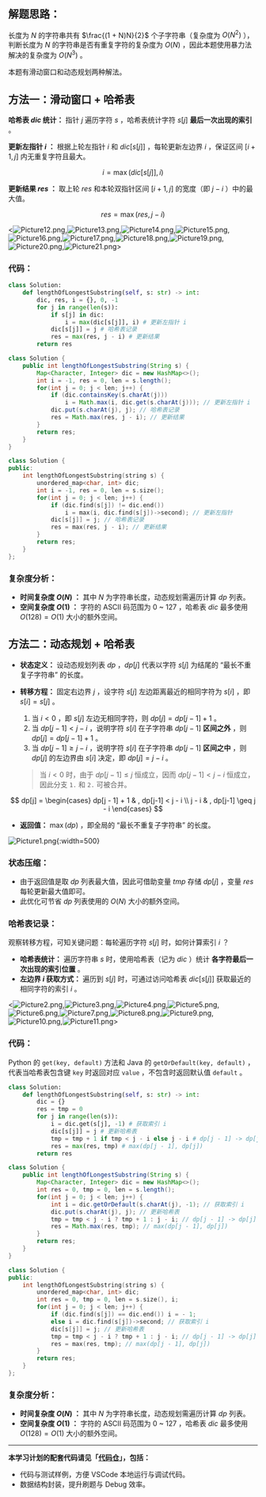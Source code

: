 ## 解题思路：

长度为 $N$ 的字符串共有 $\frac{(1 + N)N}{2}$ 个子字符串（复杂度为 $O(N^2)$ ），判断长度为 $N$ 的字符串是否有重复字符的复杂度为 $O(N)$ ，因此本题使用暴力法解决的复杂度为 $O(N^3)$ 。

本题有滑动窗口和动态规划两种解法。

## 方法一：滑动窗口 + 哈希表

**哈希表 $dic$ 统计：** 指针 $j$ 遍历字符 $s$ ，哈希表统计字符 $s[j]$ **最后一次出现的索引** 。

**更新左指针 $i$ ：** 根据上轮左指针 $i$ 和 $dic[s[j]]$ ，每轮更新左边界 $i$ ，保证区间 $[i + 1, j]$ 内无重复字符且最大。

$$
i = \max(dic[s[j]], i)
$$

**更新结果 $res$ ：** 取上轮 $res$ 和本轮双指针区间 $[i + 1,j]$ 的宽度（即 $j - i$ ）中的最大值。

$$
res = \max(res, j - i)
$$

<![Picture12.png](https://pic.leetcode-cn.com/1599287290-kSAvhB-Picture12.png),![Picture13.png](https://pic.leetcode-cn.com/1599287290-gMAGHB-Picture13.png),![Picture14.png](https://pic.leetcode-cn.com/1599287290-EUtrGG-Picture14.png),![Picture15.png](https://pic.leetcode-cn.com/1599287290-krFnDj-Picture15.png),![Picture16.png](https://pic.leetcode-cn.com/1599287290-gXKABp-Picture16.png),![Picture17.png](https://pic.leetcode-cn.com/1599287290-NulcED-Picture17.png),![Picture18.png](https://pic.leetcode-cn.com/1599287290-EsTtWj-Picture18.png),![Picture19.png](https://pic.leetcode-cn.com/1599287290-KCXIDC-Picture19.png),![Picture20.png](https://pic.leetcode-cn.com/1599287290-otyVYl-Picture20.png),![Picture21.png](https://pic.leetcode-cn.com/1599287290-bqGnkn-Picture21.png)>

### 代码：

```Python []
class Solution:
    def lengthOfLongestSubstring(self, s: str) -> int:
        dic, res, i = {}, 0, -1
        for j in range(len(s)):
            if s[j] in dic:
                i = max(dic[s[j]], i) # 更新左指针 i
            dic[s[j]] = j # 哈希表记录
            res = max(res, j - i) # 更新结果
        return res
```

```Java []
class Solution {
    public int lengthOfLongestSubstring(String s) {
        Map<Character, Integer> dic = new HashMap<>();
        int i = -1, res = 0, len = s.length();
        for(int j = 0; j < len; j++) {
            if (dic.containsKey(s.charAt(j)))
                i = Math.max(i, dic.get(s.charAt(j))); // 更新左指针 i
            dic.put(s.charAt(j), j); // 哈希表记录
            res = Math.max(res, j - i); // 更新结果
        }
        return res;
    }
}
```

```C++ []
class Solution {
public:
    int lengthOfLongestSubstring(string s) {
        unordered_map<char, int> dic;
        int i = -1, res = 0, len = s.size();
        for(int j = 0; j < len; j++) {
            if (dic.find(s[j]) != dic.end())
                i = max(i, dic.find(s[j])->second); // 更新左指针
            dic[s[j]] = j; // 哈希表记录
            res = max(res, j - i); // 更新结果
        }
        return res;
    }
};
```

### 复杂度分析：

- **时间复杂度 $O(N)$ ：** 其中 $N$ 为字符串长度，动态规划需遍历计算 $dp$ 列表。
- **空间复杂度 $O(1)$ ：** 字符的 ASCII 码范围为 $0$ ~ $127$ ，哈希表 $dic$ 最多使用 $O(128) = O(1)$ 大小的额外空间。

## 方法二：动态规划 + 哈希表

- **状态定义：** 设动态规划列表 $dp$ ，$dp[j]$ 代表以字符 $s[j]$ 为结尾的 “最长不重复子字符串” 的长度。
- **转移方程：** 固定右边界 $j$ ，设字符 $s[j]$ 左边距离最近的相同字符为  $s[i]$ ，即 $s[i] = s[j]$ 。
  1. 当 $i < 0$ ，即 $s[j]$ 左边无相同字符，则 $dp[j] = dp[j-1] + 1$ 。
  2. 当 $dp[j - 1] < j - i$ ，说明字符 $s[i]$ 在子字符串 $dp[j-1]$ **区间之外** ，则 $dp[j] = dp[j - 1] + 1$ 。
  3. 当 $dp[j - 1] \geq j - i$ ，说明字符 $s[i]$ 在子字符串 $dp[j-1]$ **区间之中** ，则 $dp[j]$ 的左边界由 $s[i]$ 决定，即 $dp[j] = j - i$ 。

  > 当 $i < 0$ 时，由于 $dp[j - 1] \leq j$ 恒成立，因而 $dp[j - 1] < j - i$ 恒成立，因此分支 `1.` 和 `2.` 可被合并。

$$
dp[j] =
\begin{cases}
dp[j - 1] + 1 & , dp[j-1] < j - i \\
j - i & , dp[j-1] \geq j - i
\end{cases}
$$

- **返回值：** $\max(dp)$ ，即全局的 “最长不重复子字符串” 的长度。

![Picture1.png](https://pic.leetcode-cn.com/1599287290-mTdFye-Picture1.png){:width=500}

### 状态压缩：

- 由于返回值是取 $dp$ 列表最大值，因此可借助变量 $tmp$ 存储 $dp[j]$ ，变量 $res$ 每轮更新最大值即可。
- 此优化可节省 $dp$ 列表使用的 $O(N)$ 大小的额外空间。

### 哈希表记录：

观察转移方程，可知关键问题：每轮遍历字符 $s[j]$ 时，如何计算索引 $i$ ？

- **哈希表统计：** 遍历字符串 $s$ 时，使用哈希表（记为 $dic$ ）统计 **各字符最后一次出现的索引位置** 。
- **左边界 $i$ 获取方式：** 遍历到 $s[j]$ 时，可通过访问哈希表 $dic[s[j]]$ 获取最近的相同字符的索引 $i$ 。

<![Picture2.png](https://pic.leetcode-cn.com/1599287290-YYoGEq-Picture2.png),![Picture3.png](https://pic.leetcode-cn.com/1599288203-AgXaMi-Picture3.png),![Picture4.png](https://pic.leetcode-cn.com/1599288203-BMgZPS-Picture4.png),![Picture5.png](https://pic.leetcode-cn.com/1599288203-XNbdBL-Picture5.png),![Picture6.png](https://pic.leetcode-cn.com/1599288203-xqFtNq-Picture6.png),![Picture7.png](https://pic.leetcode-cn.com/1599288203-UfNUNP-Picture7.png),![Picture8.png](https://pic.leetcode-cn.com/1599288203-phuRqz-Picture8.png),![Picture9.png](https://pic.leetcode-cn.com/1599288203-iXmXyN-Picture9.png),![Picture10.png](https://pic.leetcode-cn.com/1599288203-CVwEdK-Picture10.png),![Picture11.png](https://pic.leetcode-cn.com/1599287290-OSCdZT-Picture11.png)>

### 代码：

Python 的 `get(key, default)` 方法和 Java 的 `getOrDefault(key, default)` ，代表当哈希表包含键 `key` 时返回对应 `value` ，不包含时返回默认值 `default` 。

```Python []
class Solution:
    def lengthOfLongestSubstring(self, s: str) -> int:
        dic = {}
        res = tmp = 0
        for j in range(len(s)):
            i = dic.get(s[j], -1) # 获取索引 i
            dic[s[j]] = j # 更新哈希表
            tmp = tmp + 1 if tmp < j - i else j - i # dp[j - 1] -> dp[j]
            res = max(res, tmp) # max(dp[j - 1], dp[j])
        return res
```

```Java []
class Solution {
    public int lengthOfLongestSubstring(String s) {
        Map<Character, Integer> dic = new HashMap<>();
        int res = 0, tmp = 0, len = s.length();
        for(int j = 0; j < len; j++) {
            int i = dic.getOrDefault(s.charAt(j), -1); // 获取索引 i
            dic.put(s.charAt(j), j); // 更新哈希表
            tmp = tmp < j - i ? tmp + 1 : j - i; // dp[j - 1] -> dp[j]
            res = Math.max(res, tmp); // max(dp[j - 1], dp[j])
        }
        return res;
    }
}
```

```C++ []
class Solution {
public:
    int lengthOfLongestSubstring(string s) {
        unordered_map<char, int> dic;
        int res = 0, tmp = 0, len = s.size(), i;
        for(int j = 0; j < len; j++) {
            if (dic.find(s[j]) == dic.end()) i = - 1;
            else i = dic.find(s[j])->second; // 获取索引 i
            dic[s[j]] = j; // 更新哈希表
            tmp = tmp < j - i ? tmp + 1 : j - i; // dp[j - 1] -> dp[j]
            res = max(res, tmp); // max(dp[j - 1], dp[j])
        }
        return res;
    }
};
```

### 复杂度分析：

- **时间复杂度 $O(N)$ ：** 其中 $N$ 为字符串长度，动态规划需遍历计算 $dp$ 列表。
- **空间复杂度 $O(1)$ ：** 字符的 ASCII 码范围为 $0$ ~ $127$ ，哈希表 $dic$ 最多使用 $O(128) = O(1)$ 大小的额外空间。

---

**本学习计划的配套代码请见「[代码仓](https://github.com/krahets/selected-coding-interview)」，包括：**

- 代码与测试样例，方便 VSCode 本地运行与调试代码。
- 数据结构封装，提升刷题与 Debug 效率。

